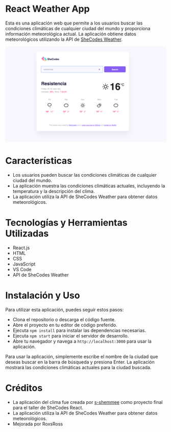 # React Weather App

Esta es una aplicación web que permite a los usuarios buscar las condiciones climáticas de cualquier ciudad del mundo y proporciona información meteorológica actual. La aplicación obtiene datos meteorológicos utilizando la API de [SheCodes Weather](https://www.weather.shecodes.io/).

![](./docs/1.png)

# Características

- Los usuarios pueden buscar las condiciones climáticas de cualquier ciudad del mundo.
- La aplicación muestra las condiciones climáticas actuales, incluyendo la temperatura y la descripción del clima.
- La aplicación utiliza la API de SheCodes Weather para obtener datos meteorológicos.

# Tecnologías y Herramientas Utilizadas

- React.js
- HTML
- CSS
- JavaScript
- VS Code
- API de SheCodes Weather

# Instalación y Uso

Para utilizar esta aplicación, puedes seguir estos pasos:

- Clona el repositorio o descarga el código fuente.
- Abre el proyecto en tu editor de código preferido.
- Ejecuta `npm install` para instalar las dependencias necesarias.
- Ejecuta `npm start` para iniciar el servidor de desarrollo.
- Abre tu navegador y navega a `http://localhost:3000` para usar la aplicación.

Para usar la aplicación, simplemente escribe el nombre de la ciudad que deseas buscar en la barra de búsqueda y presiona Enter. La aplicación mostrará las condiciones climáticas actuales para la ciudad buscada.

# Créditos

- La aplicación del clima fue creada por [s-shemmee](https://github.com/s-shemmee) como proyecto final para el taller de SheCodes React.
- La aplicación utiliza la API de SheCodes Weather para obtener datos meteorológicos.
- Mejorada por RoxsRoss